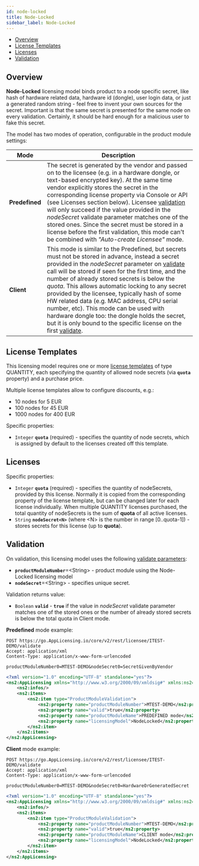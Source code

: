 ```yaml
---
id: node-locked
title: Node-Locked
sidebar_label: Node-Locked
---
```



-   [Overview](#overview)
-   [License Templates](#license-templates)
-   [Licenses](#licenses)
-   [Validation](#validation)

## Overview

**Node-Locked** licensing model binds product to a node specific secret, like hash of hardware related data, hardware id (dongle), user login data, or just a generated random string - feel free to invent your own sources for the secret. Important is that the same secret is presented for the same node on every validation. Certainly, it should be hard enough for a malicious user to fake this secret.

The model has two modes of operation, configurable in the product module settings:



| Mode           | Description                                                                                                                                                                                                                                                                                                                                                                                                                                                                                                                                                                                                                                           |
|----------------|-------------------------------------------------------------------------------------------------------------------------------------------------------------------------------------------------------------------------------------------------------------------------------------------------------------------------------------------------------------------------------------------------------------------------------------------------------------------------------------------------------------------------------------------------------------------------------------------------------------------------------------------------------|
| **Predefined** | The secret is generated by the vendor and passed on to the licensee (e.g. in a hardware dongle, or text-based encrypted key). At the same time vendor explicitly stores the secret in the corresponding license property via Console or API (see Licenses section below). Licensee [validation](../restfull-api/services/licensee-services#validate-licensee) will only succeed if the value provided in the *nodeSecret* validate parameter matches one of the stored ones. Since the secret must be stored in a license before the first validation, this mode can't be combined with *"Auto-create Licensee"* mode.                                                             |
| **Client**     | This mode is similar to the Predefined, but secrets must not be stored in advance, instead a secret provided in the *nodeSecret* parameter on [validate](../restfull-api/services/licensee-services#validate-licensee) call will be stored if seen for the first time, and the number of already stored secrets is below the *quota*. This allows automatic locking to any secret provided by the licensee, typically hash of some HW related data (e.g. MAC address, CPU serial number, etc). This mode can be used with hardware dongle too: the dongle holds the secret, but it is only bound to the specific license on the first [validate](../restfull-api/services/licensee-services#validate-licensee). |

## License Templates

This licensing model requires one or more [license templates](../object-model#license-template) of type QUANTITY, each specifying the quantity of allowed node secrets (via **`quota`** property) and a purchase price.

Multiple license templates allow to configure discounts, e.g.:

-   10 nodes for 5 EUR
-   100 nodes for 45 EUR
-   1000 nodes for 400 EUR

Specific properties:

-   `Integer` **`quota`** (required) - specifies the quantity of node secrets, which is assigned by default to the licenses created off this template.

## Licenses

Specific properties:

-   `Integer` **`quota`** (required) - specifies the quantity of nodeSecrets, provided by this license. Normally it is copied from the corresponding property of the license template, but can be changed later for each license individually. When multiple QUANTITY licenses purchased, the total quantity of nodeSecrets is the sum of **quota** of all active licenses.
-   `String` **`nodeSecret<N>`** (where \<N\> is the number in range \[0..quota-1\]) - stores secrets for this license (up to **quota**).

## Validation

On validation, this licensing model uses the following [validate parameters](../restfull-api/services/licensee-services#validate-licensee):

-   **`productModuleNumber`**=\<String\> - product module using the Node-Locked licensing model
-   **`nodeSecret`**=\<String\> - specifies unique secret.


Validation returns value:

-   `Boolean` **`valid`** - **`true`** if the value in *nodeSecret* validate parameter matches one of the stored ones or the number of already stored secrets is below the total quota in Client mode.

**Predefined** mode example:


```http
POST https://go.AppLicensing.io/core/v2/rest/licensee/ITEST-DEMO/validate
Accept: application/xml
Content-Type: application/x-www-form-urlencoded

productModuleNumber0=MTEST-DEMO&nodeSecret0=SecretGivenByVendor
```

```xml
<?xml version="1.0" encoding="UTF-8" standalone="yes"?>
<ns2:AppLicensing xmlns="http://www.w3.org/2000/09/xmldsig#" xmlns:ns2="http://AppLicensing.Realmocean.com/schema/context" ttl="2020-05-07T21:43:22.638Z">
    <ns2:infos/>
    <ns2:items>
        <ns2:item type="ProductModuleValidation">
            <ns2:property name="productModuleNumber">MTEST-DEMO</ns2:property>
            <ns2:property name="valid">true</ns2:property>
            <ns2:property name="productModuleName">PREDEFINED mode</ns2:property>
            <ns2:property name="licensingModel">NodeLocked</ns2:property>
        </ns2:item>
    </ns2:items>
</ns2:AppLicensing>
```



**Client** mode example:

```http
POST https://go.AppLicensing.io/core/v2/rest/licensee/ITEST-DEMO/validate
Accept: application/xml
Content-Type: application/x-www-form-urlencoded

productModuleNumber0=MTEST-DEMO&nodeSecret0=HardwareOrGeneratedSecret
```

```xml
<?xml version="1.0" encoding="UTF-8" standalone="yes"?>
<ns2:AppLicensing xmlns="http://www.w3.org/2000/09/xmldsig#" xmlns:ns2="http://AppLicensing.Realmocean.com/schema/context" ttl="2020-05-07T21:43:22.638Z">
    <ns2:infos/>
    <ns2:items>
        <ns2:item type="ProductModuleValidation">
            <ns2:property name="productModuleNumber">MTEST-DEMO</ns2:property>
            <ns2:property name="valid">true</ns2:property>
            <ns2:property name="productModuleName">CLIENT mode</ns2:property>
            <ns2:property name="licensingModel">NodeLocked</ns2:property>
        </ns2:item>
    </ns2:items>
</ns2:AppLicensing>
```